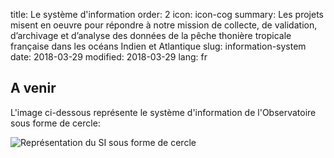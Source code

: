 title: Le système d'information
order: 2
icon: icon-cog
summary: Les projets misent en oeuvre pour répondre à notre mission de collecte, de validation, d’archivage et d’analyse des données de la pêche thonière tropicale française dans les océans Indien et Atlantique
slug: information-system
date: 2018-03-29
modified: 2018-03-29
lang: fr

## A venir

L'image ci-dessous représente le système d'information de l'Observatoire sous forme de cercle:

![Représentation du SI sous forme de cercle](/images/information-system/si_cercle_w1024.png)